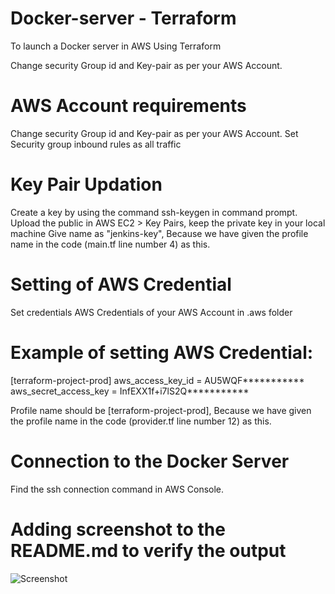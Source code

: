 # Docker-server - Terraform
To launch a Docker server in AWS Using Terraform

Change security Group id and Key-pair as per your AWS Account.

# AWS Account requirements
Change security Group id and Key-pair as per your AWS Account. Set Security group inbound rules as all traffic

# Key Pair Updation
Create a key by using the command ssh-keygen in command prompt. Upload the public in AWS EC2 > Key Pairs, keep the private key in your local machine Give name as "jenkins-key", Because we have given the profile name in the code (main.tf line number 4) as this.

# Setting of AWS Credential
Set credentials AWS Credentials of your AWS Account in .aws folder

# Example of setting AWS Credential:

[terraform-project-prod] aws_access_key_id = AU5WQF*********** aws_secret_access_key = InfEXX1f+i7lS2Q***********

Profile name should be [terraform-project-prod], Because we have given the profile name in the code (provider.tf line number 12) as this.

# Connection to the Docker Server
Find the ssh connection command in AWS Console. 

# Adding screenshot to the README.md to verify the output

![Screenshot](C:\Users\Lenovo\Pictures\delete-soon\assignment-done-docker-1.jpg)
